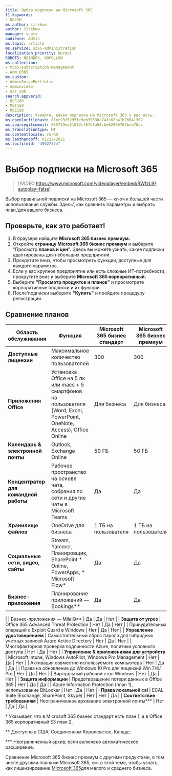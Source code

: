 ```yaml
---
title: Выбор подписки на Microsoft 365
f1.keywords:
- NOCSH
ms.author: sirkkuw
author: Sirkkuw
manager: scotv
audience: Admin
ms.topic: article
ms.service: o365-administration
localization_priority: Normal
ROBOTS: NOINDEX, NOFOLLOW
ms.collection:
- M365-subscription-management
- Adm_O365
ms.custom:
- AdminSurgePortfolio
- adminvideo
- okr_smb
search.appverid:
- BCS160
- MET150
- MOE150
description: Узнайте, какая подписка На Microsoft 365 у вас есть.
ms.openlocfilehash: 81ec93f5295fe9eb39538e74fc82b41b26641302
ms.sourcegitcommit: 855719ee21017cf87dfa98cbe62806763bcb78ac
ms.translationtype: MT
ms.contentlocale: ru-RU
ms.lasthandoff: 01/22/2021
ms.locfileid: "49927374"
---
```

# <a name="choose-a-microsoft-365-subscription"></a>Выбор подписки на Microsoft 365

> [!VIDEO https://www.microsoft.com/videoplayer/embed/RWfzL9?autoplay=false]

Выбор правильной подписки на Microsoft 365 — ключ к большей части использования службы. Здесь&#39;, как сравнить параметры и выбрать план,&#39;для вашего бизнеса.

## <a name="try-it"></a>Проверьте, как это работает!

1. В браузере найщите **Microsoft 365 бизнес премиум.**
2. Откройте **страницу Microsoft 365 бизнес премиум** и выберите "Просмотр **планов и цен".** Здесь вы можете узнать, какие подписки адаптированы для небольших предприятий.
3. Прокрутите вниз, чтобы просмотреть функции, доступные для каждого параметра.
4. Если у вас крупное предприятие или есть сложные ИТ-потребности, прокрутите вниз и выберите **Microsoft 365 корпоративный.**
5. Выберите  **"Просмотр продуктов и планов"** и просмотрите корпоративные подписки и их функции.
6. После&#39;подписки выберите  **"Купить"** и пройдите процедуру регистрации.

## <a name="compare-plans"></a>Сравнение планов

| **Область обслуживания** | **Функция** | **Microsoft 365 бизнес стандарт** | **Microsoft 365 бизнес премиум** | **Office 365 корпоративный E3** |
| --- | --- | --- | --- | --- |
| **Доступные лицензии** | Максимальное количество пользователей | 300 | 300 | Без ограничений |
| **Приложения Office** | Установка Office на 5 пк или macs + 5 смартфонов на пользователя (Word, Excel, PowerPoint, OneNote, Access), Office Online | Для бизнеса | Для бизнеса | Профессиональныйplus |
| **Календарь &amp; электронной почты** | Outlook, Exchange Online | 50 ГБ | 50 ГБ | 100 ГБ |
| **Концентратор для командной работы** | Рабочее пространство на основе чата, собрания по сети и другие чаты в Microsoft Teams | Да | Да | Да |
| **Хранилище файлов** | OneDrive для бизнеса | 1 ТБ на пользователя | 1 ТБ на пользователя | Без ограничений |
| **Социальные сети, видео, сайты** | Stream, Yammer, Планировщик, SharePoint \* Online, PowerApps, \* Microsoft Flow\* | Да | Да | Да |
| **Бизнес-приложения** | Планирование приложений — Bookings\*\* | Да | Да | Да |
|
 | Бизнес-приложения — MileIQ\*\* | Да | Да | Нет |
| **Защита от угроз** | Office 365 Advanced Threat Protection | Нет | Да | Нет |
 | Принудительных операций с Exploit Guard в Windows | Нет | Да | Нет |
| **Управление удостоверением** | Самостоятельный сброс пароля для гибридных учетных записей Azure Active Directory | Нет | Да | Нет |
 | Многофакторная проверка подлинности Azure, политики условного доступа | Нет | Да | Нет |
| **Управление &amp; приложениями для устройств** | Microsoft Intune, Windows AutoPilot, Windows Pro Management | Нет | Да | Нет |
 | Активация совместно используемого компьютера | Нет | Да | Да |
 | Права на обновление до Windows 10 Pro для лицензий Win 7/8.1 Pro | Нет | Да | Нет |
 | Виртуальный рабочий стол Windows | Нет | Да | Нет |
| **Защита информации** | Предотвращение потери данных в Office 365 | Нет | Да | Да |
 | Azure Information Protection (план 1), использование BitLocker | Нет | Да | Нет |
| **Права локальной cal** | ECAL Suite (Exchange, SharePoint, Skype) | Нет | Нет | Да |
| **Соответствие требованиям** | Неограниченное архивание электронной почты\*\*\* | Нет | Да | Да |

\* Указывает, что в Microsoft 365 бизнес стандарт есть план 1, а в Office 365 корпоративный E3 план 2.

\*\* Доступно в США, Соединенном Королевстве, Канаде.

\*\*\* Неограниченный архив, если включено автоматическое расширение.

Сравнение Microsoft 365 бизнес премиум с другими продуктами, в том числе другими планами Microsoft 365, см. в этой теме, чтобы узнать, как лицензирование [Microsoft 365](https://docs.microsoft.com/office365/servicedescriptions/microsoft-365-service-descriptions/licensing-microsoft-365-in-smb)для малого и среднего бизнеса.